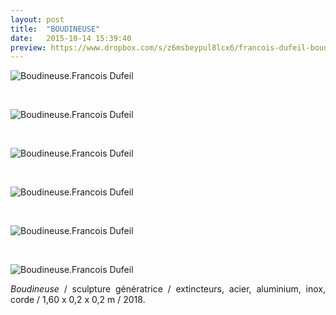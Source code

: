 ```yaml
---
layout: post
title:  "BOUDINEUSE"
date:   2015-10-14 15:39:40
preview: https://www.dropbox.com/s/z6msbeypul8lcx6/francois-dufeil-boudineuse-preview.jpg?raw=1
---
```


<img src="https://www.dropbox.com/s/wgqas3e6jkvap42/francois-dufeil-boudineuse%20%282%29.jpg?raw=1" alt="Boudineuse.Francois Dufeil"> 
<p>&nbsp;</p> 

<img src="https://www.dropbox.com/s/fj9cgsqe3rey5o6/francois-dufeil-boudineuse%20%284%29.jpg?raw=1" alt="Boudineuse.Francois Dufeil"> 
<p>&nbsp;</p>

<img src="https://www.dropbox.com/s/yrphdnmx09yd3nq/francois-dufeil-boudineuse%20%285%29.jpg?raw=1" alt="Boudineuse.Francois Dufeil"> 
<p>&nbsp;</p>

<img src="https://www.dropbox.com/s/9vdvqzsqeza4fe6/francois-dufeil-boudineuse%20%286%29.jpg?raw=1" alt="Boudineuse.Francois Dufeil"> 
<p>&nbsp;</p>

<img src="https://www.dropbox.com/s/kuw3wklawrl6wot/francois-dufeil-boudineuse%20%287%29.jpg?raw=1" alt="Boudineuse.Francois Dufeil"> 
<p>&nbsp;</p>

<img src="https://www.dropbox.com/s/6wp2yjl77t3dhmx/francois-dufeil-boudineuse%20%288%29.jpg?raw=1" alt="Boudineuse.Francois Dufeil"> 

<p style="text-align:justify">
<span style="font-style: italic;">Boudineuse</span> / sculpture g&eacute;n&eacute;ratrice / extincteurs, acier, aluminium, inox, corde / 1,60 x 0,2 x 0,2 m / 2018.
</p>
<br>






